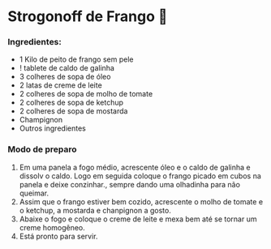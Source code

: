 # Strogonoff de Frango :baby_chick:

### Ingredientes:

* 1 Kilo de peito de frango sem pele
* ! tablete de caldo de galinha
* 3 colheres de sopa de óleo
* 2 latas de creme de leite
* 2 colheres de sopa de molho de tomate
* 2 colheres de sopa de ketchup
* 2 colheres de sopa de mostarda
* Champignon
* Outros ingredientes

### Modo de preparo

1. Em uma panela a fogo médio, acrescente óleo e o caldo de galinha e dissolv o caldo. Logo em seguida coloque o frango picado em cubos na panela e deixe conzinhar., sempre dando uma olhadinha para não queimar.
2. Assim que o frango estiver bem cozido, acrescente o molho de tomate e o ketchup, a mostarda e chanpignon a gosto.
3. Abaixe o fogo e coloque o creme de leite e mexa bem até se tornar um creme homogêneo.
4. Está pronto para servir.

